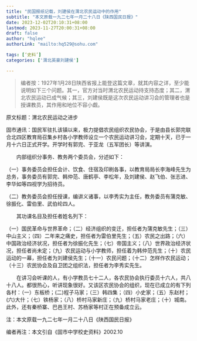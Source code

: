 ```yaml
---
title: "民国报纸记载，刘建侯在渭北农民运动中的作用"
subtitle: "本文原载一九二七年一月二十八日《陕西国民日报》"
date: 2023-12-02T20:10:31+08:00
lastmod: 2023-11-27T20:00:31+08:00
draft: false
author: "hqlee"
authorLink: "mailto:hq529@sohu.com"

tags: [‘史料’]
categories: ['渭北英豪刘建侯']

---
```


>编者按：1927年1月28日陕西省报上能登这篇文章，就其内容之详，至少能说明如下三个问题。其一，官方对当时渭北农民运动持支持态度；其二，渭北农民运动已成气候；其三，刘建侯既是这次农民运动讲习会的管理者也是授课教员，其作用和地位不容小觑。


原文标题：渭北农民运动之进步

固市通讯：国民军驻扎该镇以来，极力提倡农民组织农民协会，于是由县长郭完联合北四区教育局召集乡村各小学教师设立一个农民运动讲习会，定期十天，已于一月十六日正式开学。开学时有郭完、于亚龙（五军团长）等讲演。

　　内部组织分事务、教务两个委员会，分述如下：

（一）事务委员会担任会计、饮食、住宿及印刷各事，以教育局局长李海峰先生为总务，事务委员有郭完、韩仲范、唐鹤亭、李松年，及刘建侯、赵飞伯、张志进、李华如等四视学为招待员。

（二）教务委员会担任授课，编讲义诸事，以李秀实为主任，教务委员有蒲克敏、徐振化、雷伯里、武伯纶四人。

　　其功课名目及担任者姓名列下：

（一）国民革命与世界革命；（二）经济组织的变迁，担任者为蒲克敏先生；（三）中山主义；（四）二年来之痛史，担任者为雷伯里先生；（五）农民之出路；（六）中国政治经济状况，担任者为徐振化先生；（七）帝国主义；（八）世界政治经济状况，担任者尚未定；（九）农民运动与小学教师，担任着为韩仲范先生；（十）农民运动的一幕，担任者为刘建侯先生；（十一）农民问题；（十二）怎样作农民运动；（十三）农民协会及自卫团之组织法，担任者为李秀实先生。

　　在讲习会听课的人，有小学教员七十二人，各农民协会执行委员十六人，共八十八人。都很热心，听讲现象很好。又该区农民协会的组织，现在已成立的有下列各村：（一）东板桥；(二)程子马家；（三）韩四集；（四）小史家；（五）东赵村；(六)大什；（七）铁杨家；（八）桥村马家新庄；（九）桥村马家老庄；（十）城南。此外，还有秦桥寨、巴邑王村、苏杨家等村正在预备成立云。

注：本文原载一九二七年一月二十八日《陕西国民日报》

编者再注：本文引自《固市中学校史资料》2002.10